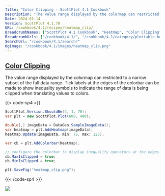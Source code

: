 ```yaml
---
Title: "Color Clipping - ScottPlot 4.1 Cookbook"
Description: "The value range displayed by the colormap can restricted to a narrow subset of the full data range. Tick labels at the edges of the colorbar can be made to show inequality symbols to indicate the range of data is being clipped when translating values to colors."
Date: 2024-01-14
Version: ScottPlot 4.1.70
URL: /cookbook/4.1/recipes/heatmap_clip/
BreadcrumbNames: ["ScottPlot 4.1 Cookbook", "Heatmap", "Color Clipping"]
BreadcrumbUrls: ["/cookbook/4.1/", "/cookbook/4.1/category/plottable-heatmap", "/cookbook/4.1/recipes/heatmap_clip/"]
SearchUrl: "/cookbook/4.1/search/"
OgImage: "/cookbook/4.1/images/heatmap_clip.png"
---
```


<h2><a id='color-clipping' href='/cookbook/4.1/recipes/heatmap_clip/'>Color Clipping</a></h2>

The value range displayed by the colormap can restricted to a narrow subset of the full data range. Tick labels at the edges of the colorbar can be made to show inequality symbols to indicate the range of data is being clipped when translating values to colors.

{{< code-sp4 >}}

```cs
ScottPlot.Version.ShouldBe(4, 1, 70);
var plt = new ScottPlot.Plot(600, 400);

double[,] imageData = DataGen.SampleImageData();
var heatmap = plt.AddHeatmap(imageData);
heatmap.Update(imageData, min: 75, max: 125);

var cb = plt.AddColorbar(heatmap);

// configure the colorbar to display inequality operators at the edges
cb.MaxIsClipped = true;
cb.MinIsClipped = true;

plt.SaveFig("heatmap_clip.png");
```

{{< /code-sp4 >}}

<img src='../../images/heatmap_clip.png' class='d-block mx-auto my-5' />


